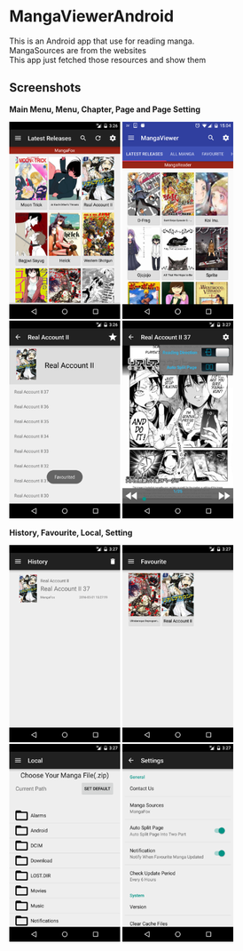 # MangaViewerAndroid

This is an Android app that use for reading manga.  
MangaSources are from the websites  
This app just fetched those resources and show them

## Screenshots

**Main Menu, Menu, Chapter, Page and Page Setting**  
  
<img src="/Screenshot/main_menu.png" width="200">
<img src="/Screenshot/menu.png" width="200">
<img src="/Screenshot/chapter.png" width="200">
<img src="/Screenshot/page_setting.png" width="200">

  
  
**History, Favourite, Local, Setting**  
  
<img src="/Screenshot/history.png" width="200">
<img src="/Screenshot/favourite.png" width="200">
<img src="/Screenshot/local.png" width="200">
<img src="/Screenshot/setting.png" width="200">
